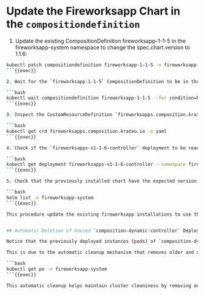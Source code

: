 # Update the Fireworksapp Chart in the `compositiondefinition`

1. Update the existing CompositionDefinition fireworksapp-1-1-5 in the fireworksapp-system namespace to change the spec.chart.version to 1.1.6:
```bash
kubectl patch compositiondefinition fireworksapp-1-1-5 -n fireworksapp-system --type=merge -p '{"spec":{"chart":{"version":"1.1.6"}}}'
```{{exec}}

2. Wait for the `fireworksapp-1-1-5` CompositionDefinition to be in the `Ready=True` condition in the `fireworksapp-system` namespace:

```bash
kubectl wait compositiondefinition fireworksapp-1-1-5 --for condition=Ready=True --namespace fireworksapp-system
```{{exec}}

3. Inspect the CustomResourceDefinition `fireworksapps.composition.krateo.io` to see the added version:

```bash
kubectl get crd fireworksapps.composition.krateo.io -o yaml
```{{exec}}

4. Check if the `fireworksapps-v1-1-6-controller` deployment to be ready in the `fireworksapp-system` namespace:

```bash
kubectl get deployment fireworksapps-v1-1-6-controller --namespace fireworksapp-system --wait
```{{exec}}

5. Check that the previously installed chart have the expected version: 

```bash
helm list -n fireworksapp-system
```{{exec}}

This procedure update the existing fireworksapp installations to use the new version `1.1.6` of the chart, since the `values.schema.json` does not change between the two versions.


## Automatic Deletion of Unused `composition-dynamic-controller` Deployments

Notice that the previously deployed instances (pods) of `composition-dynamic-controller` that were configured to manage resources of version 1.1.5 no longer exist in the cluster.

This is due to the automatic cleanup mechanism that removes older and unused deployments along with their associated RBAC resources from the cluster:

```bash
kubectl get po -n fireworksapp-system
```{{exec}}

This automatic cleanup helps maintain cluster cleaniness by removing outdated controller instances when they are no longer needed.

